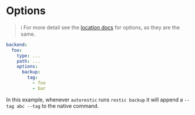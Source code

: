 # Options

> ℹ️ For more detail see the [location docs](/location/options) for options, as they are the same.

```yaml
backend:
  foo:
    type: ...
    path: ...
    options:
      backup:
        tag:
          - foo
          - bar
```

In this example, whenever `autorestic` runs `restic backup` it will append a `--tag abc --tag` to the native command.
